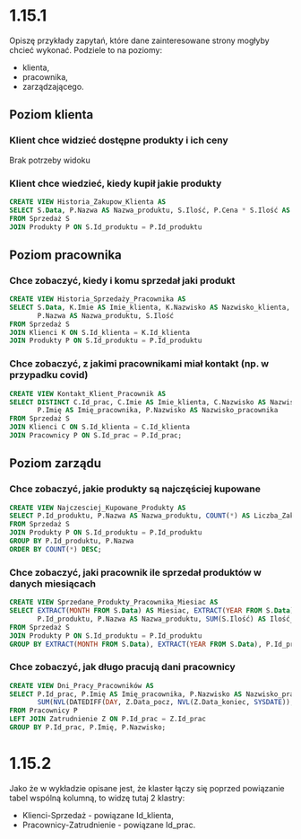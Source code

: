 # 1.15.1

Opiszę przykłady zapytań, które dane zainteresowane strony mogłyby chcieć wykonać. Podziele to na poziomy:

- klienta,
- pracownika,
- zarządzającego.

## Poziom klienta

### Klient chce widzieć dostępne produkty i ich ceny

Brak potrzeby widoku

### Klient chce wiedzieć, kiedy kupił jakie produkty

```sql
CREATE VIEW Historia_Zakupow_Klienta AS
SELECT S.Data, P.Nazwa AS Nazwa_produktu, S.Ilość, P.Cena * S.Ilość AS Cena
FROM Sprzedaż S
JOIN Produkty P ON S.Id_produktu = P.Id_produktu
```

## Poziom pracownika

### Chce zobaczyć, kiedy i komu sprzedał jaki produkt

```sql
CREATE VIEW Historia_Sprzedaży_Pracownika AS
SELECT S.Data, K.Imie AS Imie_klienta, K.Nazwisko AS Nazwisko_klienta,
       P.Nazwa AS Nazwa_produktu, S.Ilość
FROM Sprzedaż S
JOIN Klienci K ON S.Id_klienta = K.Id_klienta
JOIN Produkty P ON S.Id_produktu = P.Id_produktu
```

### Chce zobaczyć, z jakimi pracownikami miał kontakt (np. w przypadku covid)

```sql
CREATE VIEW Kontakt_Klient_Pracownik AS
SELECT DISTINCT C.Id_prac, C.Imie AS Imie_klienta, C.Nazwisko AS Nazwisko_klienta,
       P.Imię AS Imię_pracownika, P.Nazwisko AS Nazwisko_pracownika
FROM Sprzedaż S
JOIN Klienci C ON S.Id_klienta = C.Id_klienta
JOIN Pracownicy P ON S.Id_prac = P.Id_prac;
```

## Poziom zarządu

### Chce zobaczyć, jakie produkty są najczęściej kupowane

```sql
CREATE VIEW Najczesciej_Kupowane_Produkty AS
SELECT P.Id_produktu, P.Nazwa AS Nazwa_produktu, COUNT(*) AS Liczba_Zakupow
FROM Sprzedaż S
JOIN Produkty P ON S.Id_produktu = P.Id_produktu
GROUP BY P.Id_produktu, P.Nazwa
ORDER BY COUNT(*) DESC;
```

### Chce zobaczyć, jaki pracownik ile sprzedał produktów w danych miesiącach

```sql
CREATE VIEW Sprzedane_Produkty_Pracownika_Miesiac AS
SELECT EXTRACT(MONTH FROM S.Data) AS Miesiac, EXTRACT(YEAR FROM S.Data) AS Rok, S.Id_prac
       P.Id_produktu, P.Nazwa AS Nazwa_produktu, SUM(S.Ilość) AS Ilość_Sprzedanych_Produktów
FROM Sprzedaż S
JOIN Produkty P ON S.Id_produktu = P.Id_produktu
GROUP BY EXTRACT(MONTH FROM S.Data), EXTRACT(YEAR FROM S.Data), P.Id_produktu, P.Nazwa;
```

### Chce zobaczyć, jak długo pracują dani pracownicy

```sql
CREATE VIEW Dni_Pracy_Pracowników AS
SELECT P.Id_prac, P.Imię AS Imię_pracownika, P.Nazwisko AS Nazwisko_pracownika,
       SUM(NVL(DATEDIFF(DAY, Z.Data_pocz, NVL(Z.Data_koniec, SYSDATE)), 0)) AS Dni_Pracy
FROM Pracownicy P
LEFT JOIN Zatrudnienie Z ON P.Id_prac = Z.Id_prac
GROUP BY P.Id_prac, P.Imię, P.Nazwisko;
```

# 1.15.2

Jako że w wykładzie opisane jest, że klaster łączy się poprzed powiązanie tabel wspólną kolumną, to widzę tutaj 2 klastry:

- Klienci-Sprzedaż - powiązane Id_klienta,
- Pracownicy-Zatrudnienie - powiązane Id_prac.
